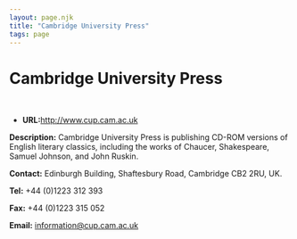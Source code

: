 ```yaml
---
layout: page.njk
title: "Cambridge University Press"
tags: page
---
```

# Cambridge University Press



 
 


* **URL:**<http://www.cup.cam.ac.uk>


**Description:** Cambridge University Press is publishing CD-ROM versions of English literary classics,
 including the works of Chaucer, Shakespeare, Samuel Johnson, and John Ruskin.
 
 **Contact:** Edinburgh Building, Shaftesbury Road, Cambridge CB2 2RU, UK.
 
 **Tel:** +44 (0)1223 312 393
 
 **Fax:** +44 (0)1223 315 052
 
 **Email:** [information@cup.cam.ac.uk](mailto:information@cup.cam.ac.uk)
